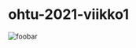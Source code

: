 # ohtu-2021-viikko1

![foobar](https://github.com/yuzamonkey/ohtu-2021-viikko1/workflows/main.yml/badge.svg)
